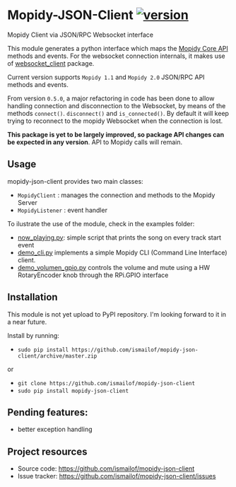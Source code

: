 # Mopidy-JSON-Client [![version](https://img.shields.io/badge/version-0.5.14-blue.svg)][CHANGELOG]

Mopidy Client via JSON/RPC Websocket interface

This module generates a python interface which maps the [Mopidy Core API] methods and events.
For the websocket connection internals, it makes use of [websocket_client] package.

Current version supports `Mopidy 1.1` and `Mopidy 2.0` JSON/RPC API methods and events.

From version `0.5.0`, a major refactoring in code has been done to allow handling connection and disconnection to the Websocket, by means of the methods `connect()`. `disconnect()` and `is_connected()`. By default it will keep trying to reconnect to the mopidy Websocket when the connection is lost.

**This package is yet to be largely improved, so package API changes can be expected in any version**. API to Mopidy calls will remain.

## Usage

mopidy-json-client provides two main classes:
   - `MopidyClient` : manages the connection and methods to the Mopidy Server
   - `MopidyListener` : event handler

To ilustrate the use of the module, check in the examples folder:
   - [now_playing.py](./examples/now_playing.py): simple script that prints the song on every track start event
   - [demo_cli.py](./examples/demo_cli.py) implements a simple Mopidy CLI (Command Line Interface) client.
   - [demo_volumen_gpio.py](./examples/demo_volumen_gpio.py) controls the volume and mute using a HW RotaryEncoder knob through the RPi.GPIO interface

## Installation

This module is not yet upload to PyPI repository. I'm looking forward to it in a near future.

Install by running:
- `sudo pip install https://github.com/ismailof/mopidy-json-client/archive/master.zip`

or 
- `git clone https://github.com/ismailof/mopidy-json-client` 
- `sudo pip install mopidy-json-client`

## Pending features:
  - better exception handling

## Project resources

- Source code: <https://github.com/ismailof/mopidy-json-client>
- Issue tracker: <https://github.com/ismailof/mopidy-json-client/issues>


[Mopidy Core API]: https://mopidy.readthedocs.org/en/latest/api/core
[websocket_client]: https://github.com/liris/websocket_client
[CHANGELOG]: ./CHANGELOG.md
